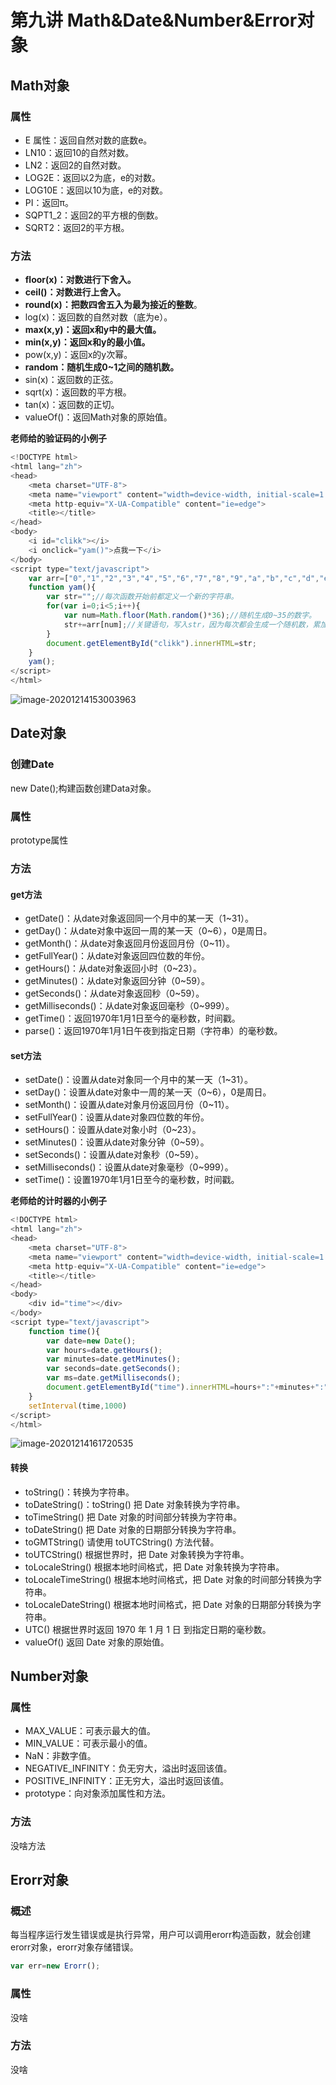 # 第九讲 Math&Date&Number&Error对象

## Math对象

### 属性

- E 属性：返回自然对数的底数e。
- LN10：返回10的自然对数。
- LN2：返回2的自然对数。
- LOG2E：返回以2为底，e的对数。
- LOG10E：返回以10为底，e的对数。
- PI：返回π。
- SQPT1_2：返回2的平方根的倒数。
- SQRT2：返回2的平方根。

### 方法

- **floor(x)：对数进行下舍入。**
- **ceil()：对数进行上舍入。**
- **round(x)：把数四舍五入为最为接近的整数**。
- log(x)：返回数的自然对数（底为e）。
- **max(x,y)：返回x和y中的最大值。**
- **min(x,y)：返回x和y的最小值。**
- pow(x,y)：返回x的y次幂。
- **random：随机生成0~1之间的随机数。**
- sin(x)：返回数的正弦。
- sqrt(x)：返回数的平方根。
- tan(x)：返回数的正切。
- valueOf()：返回Math对象的原始值。

**老师给的验证码的小例子**

````js
<!DOCTYPE html>
<html lang="zh">
<head>
	<meta charset="UTF-8">
	<meta name="viewport" content="width=device-width, initial-scale=1.0">
	<meta http-equiv="X-UA-Compatible" content="ie=edge">
	<title></title>
</head>
<body>
	<i id="clikk"></i>
	<i onclick="yam()">点我一下</i>
</body>
<script type="text/javascript">
	var arr=["0","1","2","3","4","5","6","7","8","9","a","b","c","d","e","f","g","h","i","j","k","l","m","n","o","p","q","r","s","t","u","w","v","x","y","z"]
	function yam(){
		var str="";//每次函数开始前都定义一个新的字符串。
		for(var i=0;i<5;i++){
			var num=Math.floor(Math.random()*36);//随机生成0~35的数字。
			str+=arr[num];//关键语句，写入str，因为每次都会生成一个随机数，累加生成验证码。
		}
		document.getElementById("clikk").innerHTML=str;
	}
	yam();
</script>
</html>
````



![image-20201214153003963](C:\Users\Administrator\AppData\Roaming\Typora\typora-user-images\image-20201214153003963.png)

## Date对象

### 创建Date

new Date();构建函数创建Data对象。

### 属性

prototype属性

### 方法

#### get方法

- getDate()：从date对象返回同一个月中的某一天（1~31）。
- getDay()：从date对象中返回一周的某一天（0~6），0是周日。
- getMonth()：从date对象返回月份返回月份（0~11）。
- getFullYear()：从date对象返回四位数的年份。
- getHours()：从date对象返回小时（0~23）。
- getMinutes()：从date对象返回分钟（0~59）。
- getSeconds()：从date对象返回秒（0~59）。
- getMilliseconds()：从date对象返回毫秒（0~999）。
- getTime()：返回1970年1月1日至今的毫秒数，时间戳。
- parse()：返回1970年1月1日午夜到指定日期（字符串）的毫秒数。

#### set方法

- setDate()：设置从date对象同一个月中的某一天（1~31）。
- setDay()：设置从date对象中一周的某一天（0~6），0是周日。
- setMonth()：设置从date对象月份返回月份（0~11）。
- setFullYear()：设置从date对象四位数的年份。
- setHours()：设置从date对象小时（0~23）。
- setMinutes()：设置从date对象分钟（0~59）。
- setSeconds()：设置从date对象秒（0~59）。
- setMilliseconds()：设置从date对象毫秒（0~999）。
- setTime()：设置1970年1月1日至今的毫秒数，时间戳。

**老师给的计时器的小例子**

````js
<!DOCTYPE html>
<html lang="zh">
<head>
	<meta charset="UTF-8">
	<meta name="viewport" content="width=device-width, initial-scale=1.0">
	<meta http-equiv="X-UA-Compatible" content="ie=edge">
	<title></title>
</head>
<body>
	<div id="time"></div>
</body>
<script type="text/javascript">
	function time(){
		var date=new Date();
		var hours=date.getHours();
		var minutes=date.getMinutes();
		var seconds=date.getSeconds();
		var ms=date.getMilliseconds();
		document.getElementById("time").innerHTML=hours+":"+minutes+":"+seconds+":"+ms;
	}
	setInterval(time,1000)
</script>
</html>
````

![image-20201214161720535](C:\Users\Administrator\AppData\Roaming\Typora\typora-user-images\image-20201214161720535.png)

#### 转换

- toString()：转换为字符串。
- toDateString()：toString() 把 Date 对象转换为字符串。
- toTimeString() 把 Date 对象的时间部分转换为字符串。
- toDateString() 把 Date 对象的日期部分转换为字符串。
- toGMTString() 请使用 toUTCString() 方法代替。
- toUTCString() 根据世界时，把 Date 对象转换为字符串。
- toLocaleString() 根据本地时间格式，把 Date 对象转换为字符串。
- toLocaleTimeString() 根据本地时间格式，把 Date 对象的时间部分转换为字符串。
- toLocaleDateString() 根据本地时间格式，把 Date 对象的日期部分转换为字符串。
- UTC() 根据世界时返回 1970 年 1 月 1 日 到指定日期的毫秒数。
- valueOf() 返回 Date 对象的原始值。

## Number对象

### 属性

- MAX_VALUE：可表示最大的值。
- MIN_VALUE：可表示最小的值。
- NaN：非数字值。
- NEGATIVE_INFINITY：负无穷大，溢出时返回该值。
- POSITIVE_INFINITY：正无穷大，溢出时返回该值。
- prototype：向对象添加属性和方法。

### 方法

没啥方法

## Erorr对象

### 概述

每当程序运行发生错误或是执行异常，用户可以调用erorr构造函数，就会创建erorr对象，erorr对象存储错误。

````js
var err=new Erorr();
````

### 属性

没啥

### 方法

没啥



